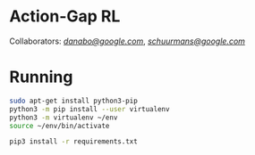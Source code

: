 # Action-Gap RL

Collaborators: *danabo@google.com*, *schuurmans@google.com*


# Running

```bash
sudo apt-get install python3-pip
python3 -m pip install --user virtualenv
python3 -m virtualenv ~/env
source ~/env/bin/activate
```

```bash
pip3 install -r requirements.txt
```
